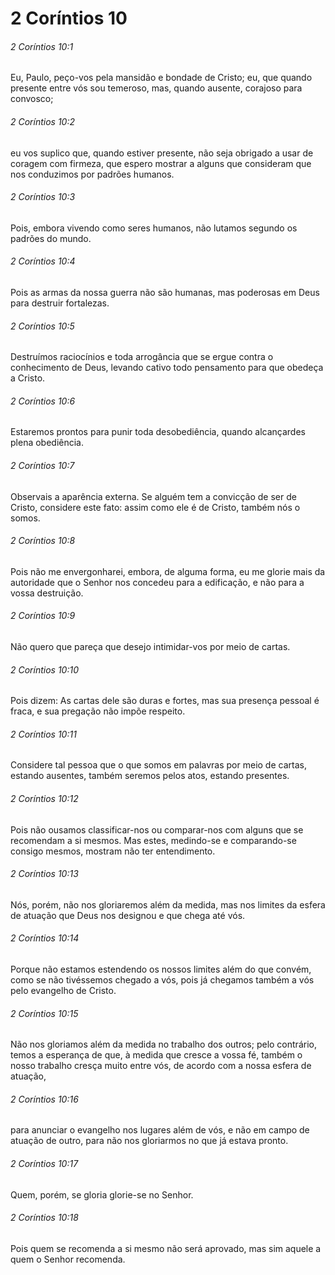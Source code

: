# 2 Coríntios 10

###### 2 Coríntios 10:1

Eu, Paulo, peço-vos pela mansidão e bondade de Cristo; eu, que quando presente entre vós sou temeroso, mas, quando ausente, corajoso para convosco;

###### 2 Coríntios 10:2

eu vos suplico que, quando estiver presente, não seja obrigado a usar de coragem com firmeza, que espero mostrar a alguns que consideram que nos conduzimos por padrões humanos.

###### 2 Coríntios 10:3

Pois, embora vivendo como seres humanos, não lutamos segundo os padrões do mundo.

###### 2 Coríntios 10:4

Pois as armas da nossa guerra não são humanas, mas poderosas em Deus para destruir fortalezas.

###### 2 Coríntios 10:5

Destruímos raciocínios e toda arrogância que se ergue contra o conhecimento de Deus, levando cativo todo pensamento para que obedeça a Cristo.

###### 2 Coríntios 10:6

Estaremos prontos para punir toda desobediência, quando alcançardes plena obediência.

###### 2 Coríntios 10:7

Observais a aparência externa. Se alguém tem a convicção de ser de Cristo, considere este fato: assim como ele é de Cristo, também nós o somos.

###### 2 Coríntios 10:8

Pois não me envergonharei, embora, de alguma forma, eu me glorie mais da autoridade que o Senhor nos concedeu para a edificação, e não para a vossa destruição.

###### 2 Coríntios 10:9

Não quero que pareça que desejo intimidar-vos por meio de cartas.

###### 2 Coríntios 10:10

Pois dizem: As cartas dele são duras e fortes, mas sua presença pessoal é fraca, e sua pregação não impõe respeito.

###### 2 Coríntios 10:11

Considere tal pessoa que o que somos em palavras por meio de cartas, estando ausentes, também seremos pelos atos, estando presentes.

###### 2 Coríntios 10:12

Pois não ousamos classificar-nos ou comparar-nos com alguns que se recomendam a si mesmos. Mas estes, medindo-se e comparando-se consigo mesmos, mostram não ter entendimento.

###### 2 Coríntios 10:13

Nós, porém, não nos gloriaremos além da medida, mas nos limites da esfera de atuação que Deus nos designou e que chega até vós.

###### 2 Coríntios 10:14

Porque não estamos estendendo os nossos limites além do que convém, como se não tivéssemos chegado a vós, pois já chegamos também a vós pelo evangelho de Cristo.

###### 2 Coríntios 10:15

Não nos gloriamos além da medida no trabalho dos outros; pelo contrário, temos a esperança de que, à medida que cresce a vossa fé, também o nosso trabalho cresça muito entre vós, de acordo com a nossa esfera de atuação,

###### 2 Coríntios 10:16

para anunciar o evangelho nos lugares além de vós, e não em campo de atuação de outro, para não nos gloriarmos no que já estava pronto.

###### 2 Coríntios 10:17

Quem, porém, se gloria glorie-se no Senhor.

###### 2 Coríntios 10:18

Pois quem se recomenda a si mesmo não será aprovado, mas sim aquele a quem o Senhor recomenda.

